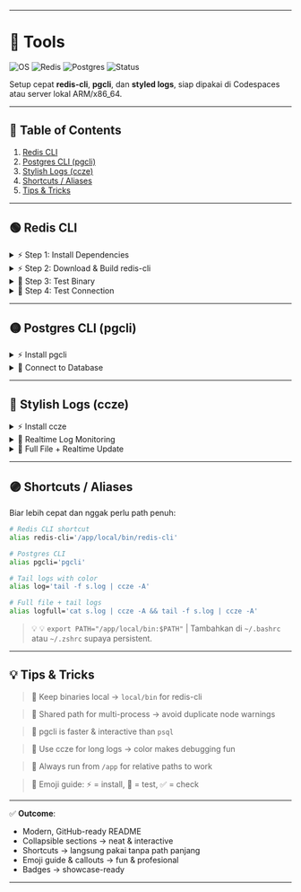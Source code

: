 
---

# 🌟 Tools 

![OS](https://img.shields.io/badge/OS-Linux-blue) ![Redis](https://img.shields.io/badge/Redis-CLI-red) ![Postgres](https://img.shields.io/badge/Postgres-pgcli-blue) ![Status](https://img.shields.io/badge/Status-Interactive-brightgreen)

Setup cepat **redis-cli**, **pgcli**, dan **styled logs**, siap dipakai di Codespaces atau server lokal ARM/x86\_64.

---

## 📌 Table of Contents

1. [Redis CLI](#-redis-cli)
2. [Postgres CLI (pgcli)](#-postgres-cli-pgcli)
3. [Stylish Logs (ccze)](#-stylish-logs-ccze)
4. [Shortcuts / Aliases](#-shortcuts--aliases)
5. [Tips & Tricks](#-tips--tricks)

---

## 🟢 Redis CLI

<details>
<summary>⚡ Step 1: Install Dependencies</summary>

```bash
sudo apt update
sudo apt install build-essential tcl -y
```

</details>

<details>
<summary>⚡ Step 2: Download & Build redis-cli</summary>

```bash
cd /app
mkdir -p local/bin
curl -O https://download.redis.io/redis-stable.tar.gz
tar xzvf redis-stable.tar.gz
cd redis-stable
make redis-cli
cp src/redis-cli ../local/bin/
```

</details>

<details>
<summary>📝 Step 3: Test Binary</summary>

```bash
/app/local/bin/redis-cli --version
file /app/local/bin/redis-cli
```

> ✅ Expected: `ELF 64-bit LSB executable, ARM aarch64` (ARM)
> ✅ Works on x86\_64 too

</details>

<details>
<summary>📝 Step 4: Test Connection</summary>

```bash
/app/local/bin/redis-cli -h redis.redis -p 6379 ping
/app/local/bin/redis-cli -h redis.redis -p 6379 info memory
/app/local/bin/redis-cli -h redis.redis -p 6379 info stats
```

> 🟢 Should return `PONG` & memory/stats info

</details>

---

## 🟡 Postgres CLI (pgcli)

<details>
<summary>⚡ Install pgcli</summary>

```bash
sudo apt-get install pgcli -y
```

</details>

<details>
<summary>📝 Connect to Database</summary>

```bash
pgcli postgres://postgres:postgres@postgres.postgres:5432/app
```

> 🔹 Interactive SQL with auto-complete

</details>

---

## 🔵 Stylish Logs (ccze)

<details>
<summary>⚡ Install ccze</summary>

```bash
sudo apt-get install ccze -y
```

</details>

<details>
<summary>📝 Realtime Log Monitoring</summary>

```bash
tail -f s.log | ccze -A
```

</details>

<details>
<summary>📝 Full File + Realtime Update</summary>

```bash
cat s.log | ccze -A && tail -f s.log | ccze -A
```

> 🎨 Logs become colorized & easy to read

</details>

---

## 🟣 Shortcuts / Aliases

Biar lebih cepat dan nggak perlu path penuh:

```bash
# Redis CLI shortcut
alias redis-cli='/app/local/bin/redis-cli'

# Postgres CLI
alias pgcli='pgcli'

# Tail logs with color
alias log='tail -f s.log | ccze -A'

# Full file + tail logs
alias logfull='cat s.log | ccze -A && tail -f s.log | ccze -A'
```

> 💡 
> 💡 `export PATH="/app/local/bin:$PATH"` | Tambahkan di `~/.bashrc` atau `~/.zshrc` supaya persistent.

---

## 💡 Tips & Tricks

> 🔹 Keep binaries local → `local/bin` for redis-cli

> 🔹 Shared path for multi-process → avoid duplicate node warnings

> 🔹 pgcli is faster & interactive than `psql`

> 🔹 Use ccze for long logs → color makes debugging fun

> 🔹 Always run from `/app` for relative paths to work

> 🔹 Emoji guide: ⚡ = install, 📝 = test, ✅ = check

---

✅ **Outcome**:

* Modern, GitHub-ready README
* Collapsible sections → neat & interactive
* Shortcuts → langsung pakai tanpa path panjang
* Emoji guide & callouts → fun & profesional
* Badges → showcase-ready

---
